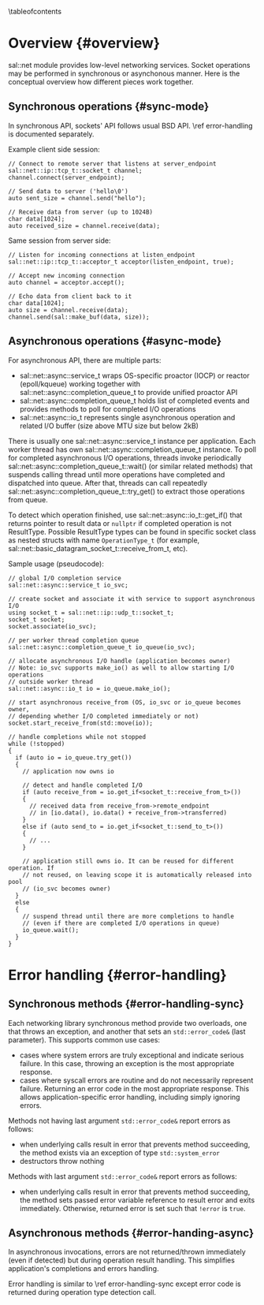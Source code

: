 <!--- \defgroup net Networking -->

\tableofcontents


Overview {#overview}
========

sal::net module provides low-level networking services. Socket operations may
be performed in synchronous or asynchonous manner. Here is the conceptual
overview how different pieces work together.


Synchronous operations {#sync-mode}
----------------------

In synchronous API, sockets' API follows usual BSD API. \ref error-handling is
documented separately.

Example client side session:
```{.cpp}
// Connect to remote server that listens at server_endpoint
sal::net::ip::tcp_t::socket_t channel;
channel.connect(server_endpoint);

// Send data to server ('hello\0')
auto sent_size = channel.send("hello");

// Receive data from server (up to 1024B)
char data[1024];
auto received_size = channel.receive(data);
```

Same session from server side:
```{.cpp}
// Listen for incoming connections at listen_endpoint
sal::net::ip::tcp_t::acceptor_t acceptor(listen_endpoint, true);

// Accept new incoming connection
auto channel = acceptor.accept();

// Echo data from client back to it
char data[1024];
auto size = channel.receive(data);
channel.send(sal::make_buf(data, size));
```


Asynchronous operations {#async-mode}
-----------------------

For asynchronous API, there are multiple parts:
  - sal::net::async::service_t wraps OS-specific proactor (IOCP) or reactor
    (epoll/kqueue) working together with sal::net::async::completion_queue_t
    to provide unified proactor API
  - sal::net::async::completion_queue_t holds list of completed events and
    provides methods to poll for completed I/O operations
  - sal::net::async::io_t represents single asynchronous operation and related
    I/O buffer (size above MTU size but below 2kB)

There is usually one sal::net::async::service_t instance per application. Each
worker thread has own sal::net::async::completion_queue_t instance. To poll
for completed asynchronous I/O operations, threads invoke periodically
sal::net::async::completion_queue_t::wait() (or similar related methods) that
suspends calling thread until more operations have completed and dispatched
into queue. After that, threads can call repeatedly
sal::net::async::completion_queue_t::try_get() to extract those operations
from queue.

To detect which operation finished, use sal::net::async::io_t::get_if<ResultType>()
that returns pointer to result data or ```nullptr``` if completed operation is
not ResultType. Possible ResultType types can be found in specific socket
class as nested structs with name ```OperationType_t``` (for example,
sal::net::basic_datagram_socket_t::receive_from_t, etc).

Sample usage (pseudocode):

```{.cpp}
// global I/O completion service
sal::net::async::service_t io_svc;

// create socket and associate it with service to support asynchronous I/O
using socket_t = sal::net::ip::udp_t::socket_t;
socket_t socket;
socket.associate(io_svc);

// per worker thread completion queue
sal::net::async::completion_queue_t io_queue(io_svc);

// allocate asynchronous I/O handle (application becomes owner)
// Note: io_svc supports make_io() as well to allow starting I/O operations
// outside worker thread
sal::net::async::io_t io = io_queue.make_io();

// start asynchronous receive_from (OS, io_svc or io_queue becomes owner,
// depending whether I/O completed immediately or not)
socket.start_receive_from(std::move(io));

// handle completions while not stopped
while (!stopped)
{
  if (auto io = io_queue.try_get())
  {
    // application now owns io

    // detect and handle completed I/O
    if (auto receive_from = io.get_if<socket_t::receive_from_t>())
    {
      // received data from receive_from->remote_endpoint
      // in [io.data(), io.data() + receive_from->transferred)
    }
    else if (auto send_to = io.get_if<socket_t::send_to_t>())
    {
      // ...
    }

    // application still owns io. It can be reused for different operation. If
    // not reused, on leaving scope it is automatically released into pool
    // (io_svc becomes owner)
  }
  else
  {
    // suspend thread until there are more completions to handle
    // (even if there are completed I/O operations in queue)
    io_queue.wait();
  }
}
```


Error handling {#error-handling}
==============

Synchronous methods {#error-handling-sync}
-------------------

Each networking library synchronous method provide two overloads, one that
throws an exception, and another that sets an ```std::error_code&``` (last
parameter). This supports common use cases:
  - cases where system errors are truly exceptional and indicate serious
    failure. In this case, throwing an exception is the most appropriate
    response.
  - cases where syscall errors are routine and do not necessarily represent
    failure. Returning an error code in the most appropriate response. This
    allows application-specific error handling, including simply ignoring
    errors.

Methods not having last argument ```std::error_code&``` report errors as
follows:
  - when underlying calls result in error that prevents method succeeding, the
    method exists via an exception of type ```std::system_error```
  - destructors throw nothing

Methods with last argument ```std::error_code&``` report errors as follows:
  - when underlying calls result in error that prevents method succeeding, the
    method sets passed error variable reference to result error and exits
    immediately. Otherwise, returned error is set such that ```!error``` is
    ```true```.


Asynchronous methods {#error-handing-async}
--------------------

In asynchronous invocations, errors are not returned/thrown immediately (even
if detected) but during operation result handling. This simplifies
application's completions and errors handling.

Error handling is similar to \ref error-handling-sync except error code is
returned during operation type detection call.
